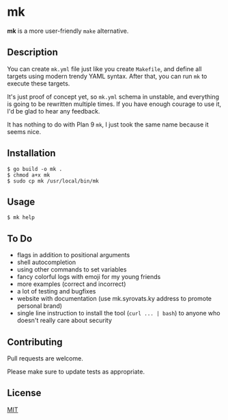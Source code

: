 # mk

**mk** is a more user-friendly `make` alternative.


## Description

You can create `mk.yml` file just like you create `Makefile`, and define all targets using modern trendy YAML syntax. After that, you can run `mk` to execute these targets.

It's just proof of concept yet, so `mk.yml` schema in unstable, and everything is going to be rewritten multiple times. If you have enough courage to use it, I'd be glad to hear any feedback.

It has nothing to do with Plan 9 `mk`, I just took the same name because it seems nice.


## Installation

```shell
$ go build -o mk .
$ chmod a+x mk
$ sudo cp mk /usr/local/bin/mk
```


## Usage

```shell
$ mk help
```


## To Do

* flags in addition to positional arguments
* shell autocompletion
* using other commands to set variables
* fancy colorful logs with emoji for my young friends
* more examples (correct and incorrect)
* a lot of testing and bugfixes
* website with documentation (use mk.syrovats.ky address to promote personal brand)
* single line instruction to install the tool (`curl ... | bash`) to anyone who doesn't really care about security


## Contributing

Pull requests are welcome.

Please make sure to update tests as appropriate.

## License
[MIT](https://choosealicense.com/licenses/mit/)
